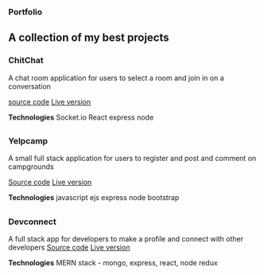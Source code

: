 ### Portfolio

## A collection of my best projects

### ChitChat

A chat room application for users to select a room and join in on a conversation

[source code](https://github.com/BlakeVidebeck/socket_chat_app)
[Live version](https://stark-chamber-70503.herokuapp.com/)

**Technologies**
Socket.io
React
express
node

##

### Yelpcamp

A small full stack application for users to register and post and comment on campgrounds

[Source code](https://github.com/BlakeVidebeck/Yelpcamp)
[Live version](https://peaceful-caverns-55911.herokuapp.com/)

**Technologies**
javascript
ejs
express
node
bootstrap

##

### Devconnect

A full stack app for developers to make a profile and connect with other developers
[Source code](https://github.com/BlakeVidebeck/Devconnect)
[Live version](https://immense-hollows-52765.herokuapp.com/)

**Technologies**
MERN stack - mongo, express, react, node
redux

##
